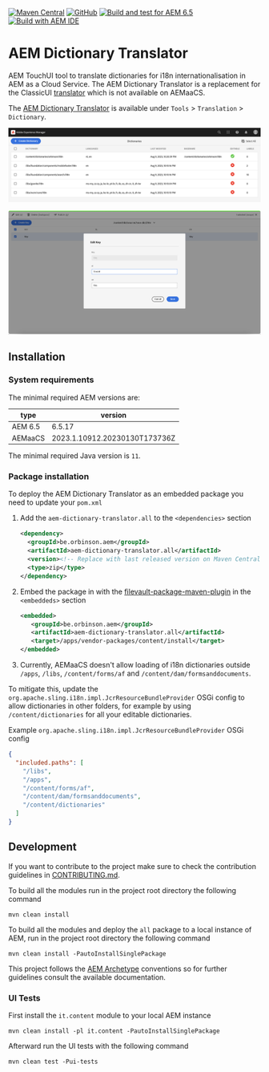 [![Maven Central](https://img.shields.io/maven-central/v/be.orbinson.aem/aem-dictionary-translator)](https://search.maven.org/artifact/be.orbinson.aem/aem-dictionary-translator.all)
[![GitHub](https://img.shields.io/github/v/release/orbinson/aem-dictionary-translator)](https://github.com/orbinson/aem-dictionary-translator/releases)
[![Build and test for AEM 6.5](https://github.com/orbinson/aem-dictionary-translator/actions/workflows/build.yml/badge.svg)](https://github.com/orbinson/aem-dictionary-translator/actions/workflows/build.yml)
[![Build with AEM IDE](https://img.shields.io/badge/Built%20with-AEM%20IDE-orange)](https://plugins.jetbrains.com/plugin/9269-aem-ide)

# AEM Dictionary Translator

AEM TouchUI tool to translate dictionaries for i18n internationalisation in AEM as a Cloud Service. The AEM
Dictionary Translator is a replacement for the
ClassicUI [translator](http://localhost:4502/libs/cq/i18n/translator.html) which is not available on AEMaaCS.

The [AEM Dictionary Translator](http://localhost:4502/tools/translation/dictionaries.html) is available under `Tools` >
`Translation` > `Dictionary`.

![Dictionaries](docs/assets/dictionaries.png)

![Key](docs/assets/key.png)

## Installation

### System requirements

The minimal required AEM versions are:

| type    | version                       |
|---------|-------------------------------|
| AEM 6.5 | 6.5.17                        |
| AEMaaCS | 2023.1.10912.20230130T173736Z |

The minimal required Java version is `11`.

### Package installation

To deploy the AEM Dictionary Translator as an embedded package you need to update your `pom.xml`

1. Add the `aem-dictionary-translator.all` to the `<dependencies>` section

   ```xml
   <dependency>
     <groupId>be.orbinson.aem</groupId>
     <artifactId>aem-dictionary-translator.all</artifactId>
     <version><!-- Replace with last released version on Maven Central --></version>
     <type>zip</type>
   </dependency>
   ```
2. Embed the package in with
   the [filevault-package-maven-plugin](https://jackrabbit.apache.org/filevault-package-maven-plugin/) in
   the `<embeddeds>` section

   ```xml
   <embedded>
      <groupId>be.orbinson.aem</groupId>
      <artifactId>aem-dictionary-translator.all</artifactId>
      <target>/apps/vendor-packages/content/install</target>
   </embedded>
   ```

3. Currently, AEMaaCS doesn't allow loading of i18n dictionaries outside `/apps`,  `/libs`, `/content/forms/af` and
   `/content/dam/formsanddocuments`.

To mitigate this, update the `org.apache.sling.i18n.impl.JcrResourceBundleProvider` OSGi config to allow dictionaries in
other folders, for example by using `/content/dictionaries` for all your editable dictionaries.

Example `org.apache.sling.i18n.impl.JcrResourceBundleProvider` OSGi config

```json
{
  "included.paths": [
    "/libs",
    "/apps",
    "/content/forms/af",
    "/content/dam/formsanddocuments",
    "/content/dictionaries"
  ]
}

```

## Development

If you want to contribute to the project make sure to check the contribution guidelines in [CONTRIBUTING.md](CONTRIBUTING.md).

To build all the modules run in the project root directory the following command

```shell
mvn clean install
```

To build all the modules and deploy the `all` package to a local instance of AEM, run in the project root directory the
following command

```shell
mvn clean install -PautoInstallSinglePackage
```

This project follows the [AEM Archetype](https://github.com/adobe/aem-project-archetype) conventions so for further
guidelines consult the available documentation.

### UI Tests

First install the `it.content` module to your local AEM instance

```shell
mvn clean install -pl it.content -PautoInstallSinglePackage
```

Afterward run the UI tests with the following command

```shell
mvn clean test -Pui-tests
```
